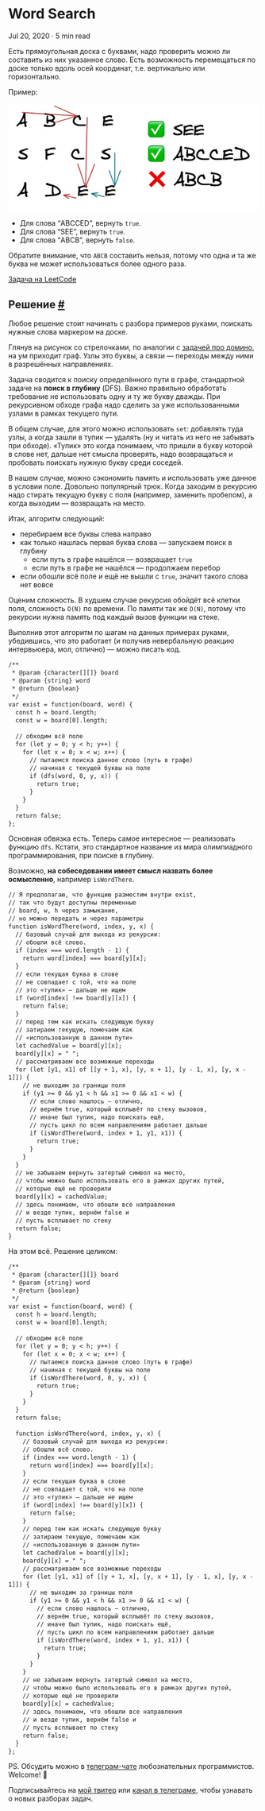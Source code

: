 Word Search
===========

Jul 20, 2020 · 5 min read

Есть прямоугольная доска с буквами, надо проверить можно ли составить из них указанное слово. Есть возможность перемещаться по доске только вдоль осей координат, т.е. вертикально или горизонтально.

Пример:

![](/images/word-search--example.jpg)

*   Для слова “ABCCED”, вернуть `true`.
*   Для слова “SEE”, вернуть `true`.
*   Для слова “ABCB”, вернуть `false`.

Обратите внимание, что `ABCB` составить нельзя, потому что одна и та же буква не может использоваться более одного раза.

[Задача на LeetCode](https://leetcode.com/problems/word-search/)

Решение [#](#решение)
---------------------

Любое решение стоит начинать с разбора примеров руками, поискать нужные слова маркером на доске.

Глянув на рисунок со стрелочками, по аналогии с [задачей про домино](/posts/domino-and-tromino-tiling/), на ум приходит граф. Узлы это буквы, а связи — переходы между ними в разрешённых направлениях.

Задача сводится к поиску определённого пути в графе, стандартной задаче на **поиск в глубину** (DFS). Важно правильно обработать требование не использовать одну и ту же букву дважды. При рекурсивном обходе графа надо сделить за уже использованными узлами в рамках текущего пути.

В общем случае, для этого можно использовать `set`: добавлять туда узлы, а когда зашли в тупик — удалять (ну и читать из него не забывать при обходе). «Тупик» это когда понимаем, что пришли в букву которой в слове нет, дальше нет смысла проверять, надо возвращаться и пробовать поискать нужную букву среди соседей.

В нашем случае, можно сэкономить память и использовать уже данное в условии поле. Довольно популярный трюк. Когда заходим в рекурсию надо стирать текущую букву с поля (например, заменить пробелом), а когда выходим — возвращать на место.

Итак, алгоритм следующий:

*   перебираем все буквы слева направо
*   как только нашлась первая буква слова — запускаем поиск в глубину
    *   если путь в графе нашёлся — возвращает `true`
    *   если путь в графе не нашёлся — продолжаем перебор
*   если обошли всё поле и ещё не вышли с `true`, значит такого слова нет вовсе

Оценим сложность. В худшем случае рекурсия обойдёт всё клетки поля, сложность `O(N)` по времени. По памяти так же `O(N)`, потому что рекурсии нужна память под каждый вызов функции на стеке.

Выполнив этот алгоритм по шагам на данных примерах руками, убедившись, что это работает (и получив невербальную реакцию интервьюера, мол, отлично) — можно писать код.

    /**
     * @param {character[][]} board
     * @param {string} word
     * @return {boolean}
     */
    var exist = function(board, word) {
      const h = board.length;
      const w = board[0].length;
    
      // обходим всё поле
      for (let y = 0; y < h; y++) {
        for (let x = 0; x < w; x++) {
          // пытаемся поиска данное слово (путь в графе)
          // начиная с текущей буквы на поле
          if (dfs(word, 0, y, x)) {
            return true;
          }
        }
      }
      return false;
    };
    

Основная обвязка есть. Теперь самое интересное — реализовать функцию `dfs`. Кстати, это стандартное название из мира олимпиадного программирования, при поиске в глубину.

Возможно, **на собеседовании имеет смысл назвать более осмысленно**, например `isWordThere`.

    // Я предполагаю, что функцию разместим внутри exist,
    // так что будут доступны переменные
    // board, w, h через замыкание,
    // но можно передать и через параметры
    function isWordThere(word, index, y, x) {
      // базовый случай для выхода из рекурсии:
      // обошли всё слово.
      if (index === word.length - 1) {
        return word[index] === board[y][x];
      }
      // если текущая буква в слове
      // не совпадает с той, что на поле
      // это «тупик» — дальше не ищем
      if (word[index] !== board[y][x]) {
        return false;
      }
      // перед тем как искать следующую букву
      // затираем текущую, помечаем как
      // «использованную в данном пути»
      let cachedValue = board[y][x];
      board[y][x] = " ";
      // рассматриваем все возможные переходы
      for (let [y1, x1] of [[y + 1, x], [y, x + 1], [y - 1, x], [y, x - 1]]) {
        // не выходим за границы поля
        if (y1 >= 0 && y1 < h && x1 >= 0 && x1 < w) {
          // если слово нашлось — отлично,
          // вернём true, который всплывёт по стеку вызовов,
          // иначе был тупик, надо поискать ещё,
          // пусть цикл по всем направлениям работает дальше
          if (isWordThere(word, index + 1, y1, x1)) {
            return true;
          }
        }
      }
      // не забываем вернуть затертый символ на место,
      // чтобы можно было использовать его в рамках других путей,
      // которые ещё не проверили
      board[y][x] = cachedValue;
      // здесь понимаем, что обошли все направления
      // и везде тупик, вернём false и
      // пусть всплывает по стеку
      return false;
    }
    

На этом всё. Решение целиком:

    /**
     * @param {character[][]} board
     * @param {string} word
     * @return {boolean}
     */
    var exist = function(board, word) {
      const h = board.length;
      const w = board[0].length;
    
      // обходим всё поле
      for (let y = 0; y < h; y++) {
        for (let x = 0; x < w; x++) {
          // пытаемся поиска данное слово (путь в графе)
          // начиная с текущей буквы на поле
          if (isWordThere(word, 0, y, x)) {
            return true;
          }
        }
      }
      return false;
    
      function isWordThere(word, index, y, x) {
        // базовый случай для выхода из рекурсии:
        // обошли всё слово.
        if (index === word.length - 1) {
          return word[index] === board[y][x];
        }
        // если текущая буква в слове
        // не совпадает с той, что на поле
        // это «тупик» — дальше не ищем
        if (word[index] !== board[y][x]) {
          return false;
        }
        // перед тем как искать следующую букву
        // затираем текущую, помечаем как
        // «использованную в данном пути»
        let cachedValue = board[y][x];
        board[y][x] = " ";
        // рассматриваем все возможные переходы
        for (let [y1, x1] of [[y + 1, x], [y, x + 1], [y - 1, x], [y, x - 1]]) {
          // не выходим за границы поля
          if (y1 >= 0 && y1 < h && x1 >= 0 && x1 < w) {
            // если слово нашлось — отлично,
            // вернём true, который всплывёт по стеку вызовов,
            // иначе был тупик, надо поискать ещё,
            // пусть цикл по всем направлениям работает дальше
            if (isWordThere(word, index + 1, y1, x1)) {
              return true;
            }
          }
        }
        // не забываем вернуть затертый символ на место,
        // чтобы можно было использовать его в рамках других путей,
        // которые ещё не проверили
        board[y][x] = cachedValue;
        // здесь понимаем, что обошли все направления
        // и везде тупик, вернём false и
        // пусть всплывает по стеку
        return false;
      }
    };
    

PS. Обсудить можно в [телеграм-чате](https://t.me/ctci_chat_ru) любознательных программистов. Welcome! 🤗

Подписывайтесь на [мой твитер](https://twitter.com/vitkarpov) или [канал в телеграме](https://t.me/coding_interviews), чтобы узнавать о новых разборах задач.
